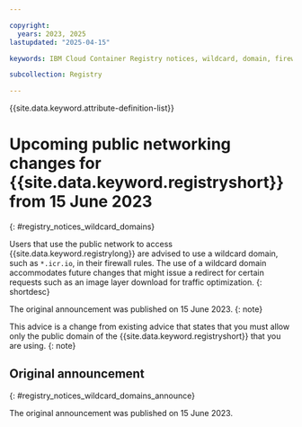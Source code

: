 ```yaml
---

copyright:
  years: 2023, 2025
lastupdated: "2025-04-15"

keywords: IBM Cloud Container Registry notices, wildcard, domain, firewall

subcollection: Registry

---
```


{{site.data.keyword.attribute-definition-list}}

# Upcoming public networking changes for {{site.data.keyword.registryshort}} from 15 June 2023
{: #registry_notices_wildcard_domains}

Users that use the public network to access {{site.data.keyword.registrylong}} are advised to use a wildcard domain, such as `*.icr.io`, in their firewall rules. The use of a wildcard domain accommodates future changes that might issue a redirect for certain requests such as an image layer download for traffic optimization.
{: shortdesc}

The original announcement was published on 15 June 2023.
{: note}

This advice is a change from existing advice that states that you must allow only the public domain of the {{site.data.keyword.registryshort}} that you are using.
{: note}

## Original announcement
{: #registry_notices_wildcard_domains_announce}

The original announcement was published on 15 June 2023.
